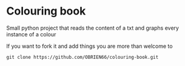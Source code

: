 # Colouring book

Small python project that reads the content of a txt and graphs every instance of a colour

If you want to fork it and add things you are more than welcome to

``` git clone https://github.com/OBRIEN66/colouring-book.git ```